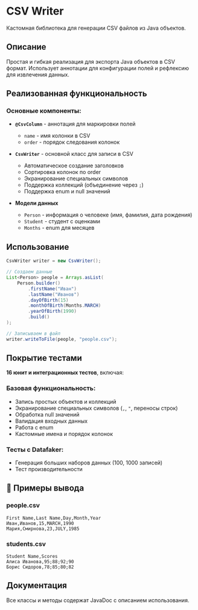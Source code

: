 # CSV Writer

Кастомная библиотека для генерации CSV файлов из Java объектов.

## Описание

Простая и гибкая реализация для экспорта Java объектов в CSV формат. Использует аннотации для конфигурации полей и рефлексию для извлечения данных.

## Реализованная функциональность

### Основные компоненты:

- **`@CsvColumn`** - аннотация для маркировки полей
    - `name` - имя колонки в CSV
    - `order` - порядок следования колонок

- **`CsvWriter`** - основной класс для записи в CSV
    - Автоматическое создание заголовков
    - Сортировка колонок по order
    - Экранирование специальных символов
    - Поддержка коллекций (объединение через `;`)
    - Поддержка enum и null значений

- **Модели данных**
    - `Person` - информация о человеке (имя, фамилия, дата рождения)
    - `Student` - студент с оценками
    - `Months` - enum для месяцев

## Использование

```java
CsvWriter writer = new CsvWriter();

// Создаем данные
List<Person> people = Arrays.asList(
    Person.builder()
        .firstName("Иван")
        .lastName("Иванов")
        .dayOfBirth(15)
        .monthOfBirth(Months.MARCH)
        .yearOfBirth(1990)
        .build()
);

// Записываем в файл
writer.writeToFile(people, "people.csv");
```

## Покрытие тестами

**16 юнит и интеграционных тестов**, включая:

### Базовая функциональность:
- Запись простых объектов и коллекций
- Экранирование специальных символов (`,`, `"`, переносы строк)
- Обработка null значений
- Валидация входных данных
- Работа с enum
- Кастомные имена и порядок колонок

### Тесты с Datafaker:
- Генерация больших наборов данных (100, 1000 записей)
- Тест производительности

## 📄 Примеры вывода

### people.csv
```csv
First Name,Last Name,Day,Month,Year
Иван,Иванов,15,MARCH,1990
Мария,Смирнова,23,JULY,1985
```

### students.csv
```csv
Student Name,Scores
Алиса Иванова,95;88;92;90
Борис Сидоров,78;85;80;82
```

## Документация

Все классы и методы содержат JavaDoc с описанием использования.